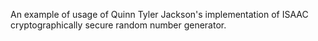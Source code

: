 An example of usage of Quinn Tyler Jackson's implementation of ISAAC cryptographically secure random number generator.
